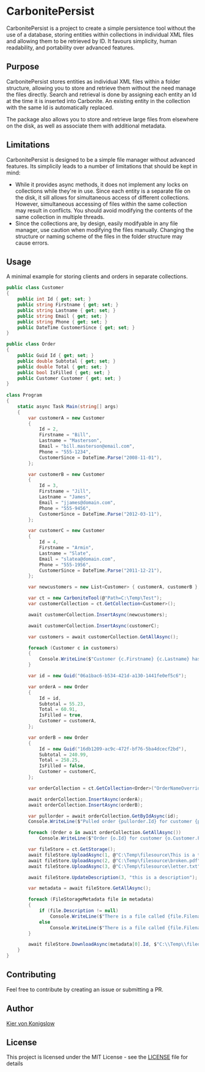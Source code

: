 # CarbonitePersist

CarbonitePersist is a project to create a simple persistence tool without the use of a database, storing entities within collections in individual XML files and allowing them to be retrieved by ID. It favours simplicity, human readability, and portability over advanced features.

## Purpose

CarbonitePersist stores entities as individual XML files within a folder structure, allowing you to store and retrieve them without the need manage the files directly. Search and retrieval is done by assigning each entity an Id at the time it is inserted into Carbonite. An existing entity in the collection with the same Id is automatically replaced.

The package also allows you to store and retrieve large files from elsewhere on the disk, as well as associate them with additional metadata.

## Limitations

CarbonitePersist is designed to be a simple file manager without advanced features. Its simplicily leads to a number of limitations that should be kept in mind:
* While it provides async methods, it does not implement any locks on collections while they're in use. Since each entity is a separate file on the disk, it sill allows for simultaneous access of different collections. However, simultaneous accessing of files within the same collection may result in conflicts. You should avoid modifying the contents of the same collection in multiple threads.
* Since the collections are, by design, easily modifyable in any file manager, use caution when modifying the files manually. Changing the structure or naming scheme of the files in the folder structure may cause errors.

## Usage

A minimal example for storing clients and orders in separate collections.

```cs
public class Customer
{
    public int Id { get; set; }
    public string Firstname { get; set; }
    public string Lastname { get; set; }
    public string Email { get; set; }
    public string Phone { get; set; }
    public DateTime CustomerSince { get; set; }
}

public class Order
{
    public Guid Id { get; set; }
    public double Subtotal { get; set; }
    public double Total { get; set; }
    public bool IsFilled { get; set; }
    public Customer Customer { get; set; }
}
    
class Program
{
    static async Task Main(string[] args)
    {
        var customerA = new Customer
        {
            Id = 2,
            Firstname = "Bill",
            Lastname = "Masterson",
            Email = "bill.masterson@email.com",
            Phone = "555-1234",
            CustomerSince = DateTime.Parse("2008-11-01"),
        };

        var customerB = new Customer
        {
            Id = 3,
            Firstname = "Jill",
            Lastname = "James",
            Email = "jjames@domain.com",
            Phone = "555-9456",
            CustomerSince = DateTime.Parse("2012-03-11"),
        };

        var customerC = new Customer
        {
            Id = 4,
            Firstname = "Armin",
            Lastname = "Slate",
            Email = "slatea@domain.com",
            Phone = "555-1956",
            CustomerSince = DateTime.Parse("2011-12-21"),
        };

        var newcustomers = new List<Customer> { customerA, customerB };

        var ct = new CarboniteTool(@"Path=C:\Temp\Test");
        var customerCollection = ct.GetCollection<Customer>();

        await customerCollection.InsertAsync(newcustomers);

        await customerCollection.InsertAsync(customerC);

        var customers = await customerCollection.GetAllAsync();

        foreach (Customer c in customers)
        {
            Console.WriteLine($"Customer {c.Firstname} {c.Lastname} has ID {c.Id}");
        }

        var id = new Guid("06a1bac6-b534-421d-a130-1441fe0ef5c6");

        var orderA = new Order
        {
            Id = id,
            Subtotal = 55.23,
            Total = 60.91,
            IsFilled = true,
            Customer = customerA,
        };

        var orderB = new Order
        {
            Id = new Guid("16db1209-ac9c-472f-bf76-5ba4dcecf2bd"),
            Subtotal = 240.99,
            Total = 258.25,
            IsFilled = false,
            Customer = customerC,
        };

        var orderCollection = ct.GetCollection<Order>("OrderNameOverride");

        await orderCollection.InsertAsync(orderA);
        await orderCollection.InsertAsync(orderB);

        var pullorder = await orderCollection.GetByIdAsync(id);
        Console.WriteLine($"Pulled order {pullorder.Id} for customer {pullorder.Customer.Firstname} {pullorder.Customer.Lastname} came to a total of {pullorder.Total}");

        foreach (Order o in await orderCollection.GetAllAsync())
            Console.WriteLine($"Order {o.Id} for customer {o.Customer.Firstname} {o.Customer.Lastname} came to a total of {o.Total}");

        var fileStore = ct.GetStorage();
        await fileStore.UploadAsync(1, @"C:\Temp\filesource\This is a test file.docx");
        await fileStore.UploadAsync(2, @"C:\Temp\filesource\broken.pdf");
        await fileStore.UploadAsync(3, @"C:\Temp\filesource\letter.txt");

        await fileStore.UpdateDescription(3, "this is a description");

        var metadata = await fileStore.GetAllAsync();

        foreach (FileStorageMetadata file in metadata)
        {
            if (file.Description != null)
                Console.WriteLine($"There is a file called {file.Filename} with ID {file.Id} and description \"{file.Description}\" in storage");
            else
                Console.WriteLine($"There is a file called {file.Filename} with ID {file.Id} and no description in storage");
        }

        await fileStore.DownloadAsync(metadata[0].Id, $"C:\\Temp\\filedest\\{metadata[0].Filename}", true);
    }
}
```

## Contributing

Feel free to contribute by creating an issue or submitting a PR.

## Author

[Kier von Konigslow](https://github.com/kvonkoni)

## License

This project is licensed under the MIT License - see the [LICENSE](LICENSE) file for details